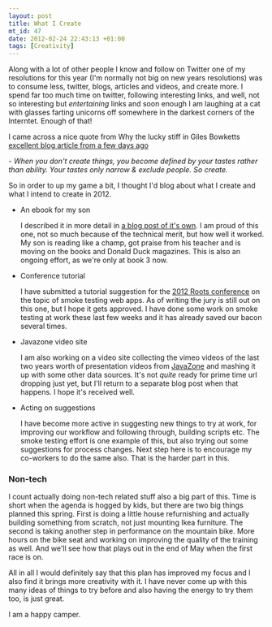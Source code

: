 ```yaml
--- 
layout: post
title: What I Create
mt_id: 47
date: 2012-02-24 22:43:13 +01:00
tags: [Creativity]
---
```

Along with a lot of other people I know and follow on Twitter one of my resolutions for this year (I'm normally not big on new years resolutions) was to consume less, twitter, blogs, articles and videos, and create more. I spend far too much time on twitter, following interesting links, and well, not so interesting but _entertaining_ links and soon enough I am laughing at a cat with glasses farting unicorns off somewhere in the darkest corners of the Interntet. Enough of that!

I came across a nice quote from Why the lucky stiff in Giles Bowketts [excellent blog article from a few days ago](http://gilesbowkett.blogspot.com/2012/02/rails-went-off-rails-why-im-rebuilding.html)

_- When you don't create things, you become defined by your tastes rather than ability. Your tastes only narrow & exclude people. So create._

So in order to up my game a bit, I thought I'd blog about what I create and what I intend to create in 2012.

* An ebook for my son
  
  I described it in more detail in [a blog post of it's own](http://blog.knuthaugen.no/2012/01/getting-my-kid-to-read-with-html5.html). I am proud of this one, not so much because of the technical merit, but how well it worked. My son is reading like a champ, got praise from his teacher and is moving on the books and Donald Duck magazines. This is also an ongoing effort, as we're only at book 3 now.

* Conference tutorial
 
  I have submitted a tutorial suggestion for the [2012 Roots conference](http://rootsconf.no/) on the topic of smoke testing web apps. As of writing the jury is still out on this one, but I hope it gets approved. I have done some work on smoke testing at work these last few weeks and it has already saved our bacon several times.

* Javazone video site

  I am also working on a video site collecting the vimeo videos of the last two years worth of presentation videos from [JavaZone](http://jz12.java.no/) and mashing it up with some other data sources. It's not _quite_ ready for prime time url dropping just yet, but I'll return to a separate blog post when that happens. I hope it's received well.

* Acting on suggestions

  I have become more active in suggesting new things to try at work, for improving our workflow and following through, building scripts etc. The smoke testing effort is one example of this, but also trying out some suggestions for process changes. Next step here is to encourage my co-workers to do the same also. That is the harder part in this.

### Non-tech

I count actually doing non-tech related stuff also a big part of this. Time is short when the agenda is hogged by kids, but there are two big things planned this spring. First is doing a little house refurnishing and actually building something from scratch, not just mounting Ikea furniture. The second is taking another step in performance on the mountain bike. More hours on the bike seat and working on improving the quality of the training as well. And we'll see how that plays out in the end of May when the first race is on. 

All in all I would definitely say that this plan has improved my focus and I also find it brings more creativity with it. I have never come up with this many ideas of things to try before and also having the energy to try them too, is just great.

 I am a happy camper.

 

